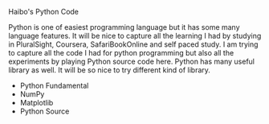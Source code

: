 Haibo's Python Code

Python is one of easiest programming language but it has some many language features. It will be nice to capture all the learning I had by studying in PluralSight, Coursera, SafariBookOnline and self paced study. I am trying to capture all the code I had for python programming but also all the experiments by playing Python source code here. Python has many useful library as well. It will be so nice to try different kind of library.

* Python Fundamental
* NumPy
* Matplotlib
* Python Source
